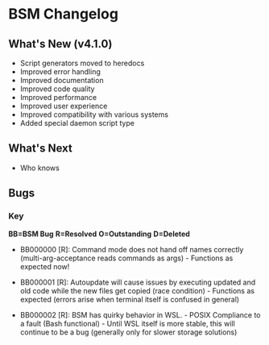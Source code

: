 # BSM Changelog

## What's New (v4.1.0)

- Script generators moved to heredocs
- Improved error handling
- Improved documentation
- Improved code quality
- Improved performance
- Improved user experience
- Improved compatibility with various systems
- Added special daemon script type

## What's Next

- Who knows

## Bugs

### Key

**BB=BSM Bug**
**R=Resolved**
**O=Outstanding**
**D=Deleted**

- BB000000 [R]: Command mode does not hand off names correctly (multi-arg-acceptance reads commands as args)
        - Functions as expected now!

- BB000001 [R]: Autoupdate will cause issues by executing updated and old code while the new files get copied (race condition)
        - Functions as expected (errors arise when terminal itself is confused in general)

- BB000002 [R]: BSM has quirky behavior in WSL.
        - POSIX Compliance to a fault (Bash functional)
        - Until WSL itself is more stable, this will continue to be a bug (generally only for slower storage solutions)
